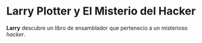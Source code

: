 # Larry Plotter y El Misterio del Hacker

**Larry** descubre un libro de ensamblador que pertenecio a un misterioso *hacker*.
